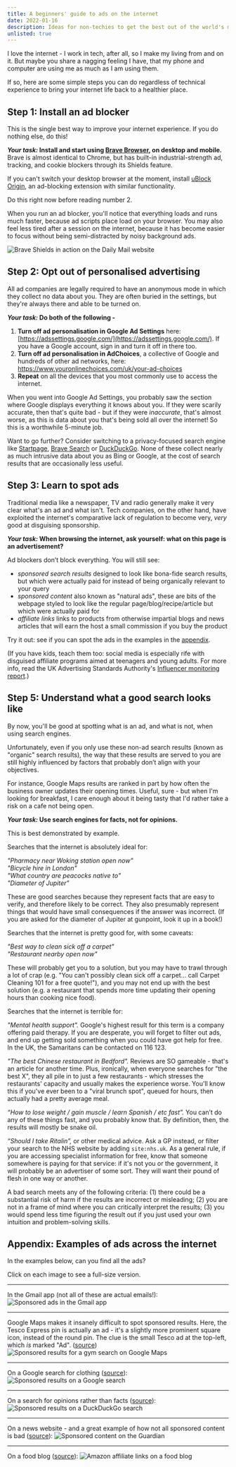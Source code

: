 ```yaml
---
title: A beginners' guide to ads on the internet
date: 2022-01-16
description: Ideas for non-techies to get the best out of the world's most powerful tool.
unlisted: true
---
```


I love the internet - I work in tech, after all, so I make my living from and on it. But maybe you share a nagging feeling I have, that my phone and computer are using me as much as I am using them.

If so, here are some simple steps you can do regardless of technical experience to bring your internet life back to a healthier place. 

## Step 1: Install an ad blocker
This is the single best way to improve your internet experience. If you do nothing else, do this!

**_Your task:_ Install and start using [Brave Browser](https://brave.com/), on desktop and mobile.** Brave is almost identical to Chrome, but has built-in industrial-strength ad, tracking, and cookie blockers through its Shields feature.

If you can't switch your desktop browser at the moment, install [uBlock Origin](https://github.com/gorhill/uBlock#ublock-origin), an ad-blocking extension with similar functionality.

Do this right now before reading number 2.

When you run an ad blocker, you'll notice that everything loads and runs much faster, because ad scripts place load on your browser. You may also feel less tired after a session on the internet, because it has become easier to focus without being semi-distracted by noisy background ads.

![Brave Shields in action on the Daily Mail website](dailymail-brave-shields.png)

## Step 2: Opt out of personalised advertising
All ad companies are legally required to have an anonymous mode in which they collect no data about you. They are often buried in the settings, but they're always there and able to be turned on.

**_Your task:_ Do both of the following -**

1. **Turn off ad personalisation in Google Ad Settings** here: [https://adssettings.google.com/](https://adssettings.google.com/). If you have a Google account, sign in and turn it off in there too.
2. **Turn off ad personalisation in AdChoices**, a collective of Google and hundreds of other ad networks, here: https://www.youronlinechoices.com/uk/your-ad-choices
3. **Repeat** on all the devices that you most commonly use to access the internet.

When you went into Google Ad Settings, you probably saw the section where Google displays everything it knows about you. If they were scarily accurate, then that's quite bad - but if they were _inaccurate_, that's almost worse, as this is data about you that's being sold all over the internet! So this is a worthwhile 5-minute job.

Want to go further? Consider switching to a privacy-focused search engine like [Startpage](https://startpage.com), [Brave Search](https://search.brave.com) or [DuckDuckGo](https://duckduckgo.com). None of these collect nearly as much intrusive data about you as Bing or Google, at the cost of search results that are occasionally less useful.

## Step 3: Learn to spot ads
Traditional media like a newspaper, TV and radio generally make it very clear what's an ad and what isn't. Tech companies, on the other hand, have exploited the internet's comparative lack of regulation to become very, _very_ good at disguising sponsorship.

**_Your task:_ When browsing the internet, ask yourself: what on this page is an advertisement?**

Ad blockers don’t block everything. You will still see:

- _sponsored search results_ designed to look like bona-fide search results, but which were actually paid for instead of being organically relevant to your query
- _sponsored content_ also known as "natural ads", these are bits of the webpage styled to look like the regular page/blog/recipe/article but which were actually paid for 
- _affiliate links_ links to products from otherwise impartial blogs and news articles that will earn the host a small commission if you buy the product

Try it out: see if you can spot the ads in the examples in the [appendix](#ads).

(If you have kids, teach them too: social media is especially rife with disguised affiliate programs aimed at teenagers and young adults. For more info, read the UK Advertising Standards Authority's [Influencer monitoring report](https://www.asa.org.uk/resource/influencer-monitoring-report-march-2021.html).)

## Step 5: Understand what a good search looks like
By now, you'll be good at spotting what is an ad, and what is not, when using search engines.

Unfortunately, even if you only use these non-ad search results (known as "organic" search results), the way that these results are served to you are still highly influenced by factors that probably don’t align with your objectives.

For instance, Google Maps results are ranked in part by how often the business owner updates their opening times. Useful, sure - but when I'm looking for breakfast, I care enough about it being tasty that I'd rather take a risk on a cafe not being open.

**_Your task:_ Use search engines for facts, not for opinions.** 

This is best demonstrated by example.

Searches that the internet is absolutely ideal for:

_"Pharmacy near Woking station open now"_<br/> 
_"Bicycle hire in London"_<br/> 
_"What country are peacocks native to"_<br/>
_"Diameter of Jupiter"_

These are good searches because they represent facts that are easy to verify, and therefore likely to be correct. They also presumably represent things that would have small consequences if the answer was incorrect. (If you are asked for the diameter of Jupiter at gunpoint, look it up in a book!)

Searches that the internet is pretty good for, with some caveats:

_"Best way to clean sick off a carpet"_<br/>
_"Restaurant nearby open now"_

These will probably get you to a solution, but you may have to trawl through a lot of crap (e.g. "You can't possibly clean sick off a carpet... call Carpet Cleaning 101 for a free quote!"), and you may not end up with the best solution (e.g. a restaurant that spends more time updating their opening hours than cooking nice food).

Searches that the internet is terrible for:

_"Mental health support"._ 
Google's highest result for this term is a company offering paid therapy. If you are desperate, you will forget to filter out ads, and end up getting sold something when you could have got help for free. In the UK, the Samaritans can be contacted on 116 123.

_"The best Chinese restaurant in Bedford"._  Reviews are SO gameable - that's an article for another time. Plus, ironically, when everyone searches for "the best X", they all pile in to just a few restaurants - which stresses the restaurants' capacity and usually makes the experience worse. You'll know this if you've ever been to a "viral brunch spot", queued for hours, then actually had a pretty average meal.

_“How to lose weight / gain muscle / learn Spanish / etc fast”._ You can’t do any of these things fast, and you probably know that. By definition, then, the results will mostly be snake oil.

_“Should I take Ritalin”,_ or other medical advice. Ask a GP instead, or filter your search to the NHS website by adding `site:nhs.uk`. As a general rule, if you are accessing specialist information for free, know that someone somewhere is paying for that service: if it's not you or the government, it will probably be an advertiser of some sort. They will want their pound of flesh in one way or another.

A bad search meets any of the following criteria: (1) there could be a substantial risk of harm if the results are incorrect or misleading; (2) you are not in a frame of mind where you can critically interpret the results; (3) you would spend less time figuring the result out if you just used your own intuition and problem-solving skills.

<a name="ads"></a>
## Appendix: Examples of ads across the internet
In the examples below, can you find all the ads?

Click on each image to see a full-size version.

---

In the Gmail app (not all of these are actual emails!):
![Sponsored ads in the Gmail app](gmail-sponsored-ads.png)

---

Google Maps makes it insanely difficult to spot sponsored results. Here, the Tesco Express pin is actually an ad - it's a slightly more prominent square icon, instead of the round pin. The clue is the small Tesco ad at the top-left, which _is_ marked "Ad". ([source](https://www.google.com/maps/search/food+shop/@51.4140281,-0.0679134,15z/data=!4m2!2m1!6e6!5m1!1e4))
![Sponsored results for a gym search on Google Maps](google-maps-sponsored-result.png)

---

On a Google search for clothing ([source](https://www.google.com/search?q=slim+fit+t-shirts)):
![Sponsored results on a Google search](google-sponsored-search-results.png)

---

On a search for opinions rather than facts ([source](https://duckduckgo.com/?q=how+often+should+you+work+out&t=h_&ia=web)):
![Sponsored results on a DuckDuckGo search](duckduckgo-sponsored-search-results.png)

---

On a news website - and a great example of how not all sponsored content is bad ([source](https://theguardian.com)):
![Sponsored content on the Guardian](guardian-sponsored-content.png)

---

On a food blog ([source](https://toriavey.com/toris-kitchen/lemon-ginger-cider-vinegar-infusion/)):
![Amazon affiliate links on a food blog](amazon-affiliate.png)


